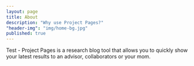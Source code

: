 ```yaml
---
layout: page
title: About
description: "Why use Project Pages?"
"header-img": "img/home-bg.jpg"
published: true
---
```



Test - Project Pages is a research blog tool that allows you to quickly show your latest results to an advisor, collaborators or your mom.
